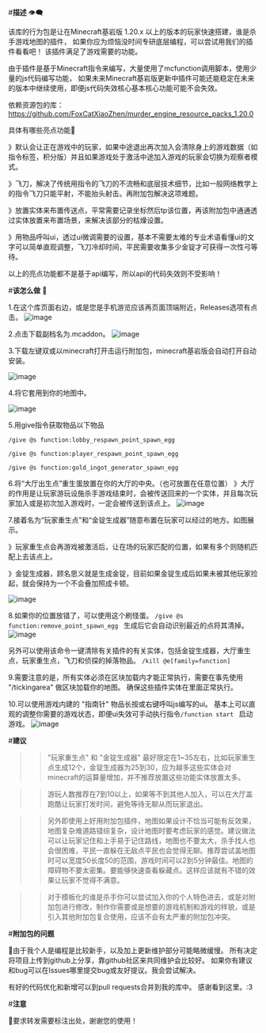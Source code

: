#**描述**
👁️‍🗨️

该库的行为包是让在Minecraft基岩版 1.20.x 以上的版本的玩家快速搭建，谁是杀手游戏地图的插件，
如果你应为烦恼没时间专研底层编程，可以尝试用我们的插件看看吧！
该插件满足了游戏需要的功能。

由于插件是基于Minecraft指令来编写，大量使用了mcfunction调用脚本，使用少量的js代码编写功能，
如果未来Minecraft基岩版更新中插件可能还能稳定在未来的版本中继续使用，即便js代码失效核心基本核心功能可能不会失效。

依赖资源包的库：https://github.com/FoxCatXiaoZhen/murder_engine_resource_packs_1.20.0


具体有哪些亮点功能🌟

》默认会让正在游戏中的玩家，如果中途退出再次加入会清除身上的游戏数据（如指令标签，积分版）并且如果游戏处于激活中途加入游戏的玩家会切换为观察者模式。



》飞刀，解决了传统用指令的飞刀的不流畅和底层技术细节，比如一般网络教学上的指令飞刀只能平射，不能抬头射击。再附加包解决这项难题。



》放置实体来布置传送点，平常需要记录坐标然后tp该位置，再该附加包中通通透过实体放置来布置场景，来解决该部分的枯燥设置。



》用物品呼叫ui，透过ui微调需要的设置，基本不需要太难的专业术语看懂ui的文字可以简单直观调整，飞刀冷却时间，平民需要收集多少金锭才可获得一次性弓等待。


以上的亮点功能都不是基于api编写，所以api的代码失效则不受影响！



#**该怎么做**
🌟


1.在这个库页面右边，或是您是手机游览应该再页面顶端附近，Releases选项有点击。
![image](https://github.com/FoxCatXiaoZhen/murder_engine_behavior_packs_1.20.0/assets/117345940/3dc4e1a3-f051-4534-89bd-abc178cb37da)




2.点击下载副档名为.mcaddon。
![image](https://github.com/FoxCatXiaoZhen/murder_engine_behavior_packs_1.20.0/assets/117345940/596bbb12-03c8-4447-b626-345e21a5e78b)



3.下载左键双或以minecraft打开击运行附加包，minecraft基岩版会自动打开自动安装。

![image](https://github.com/FoxCatXiaoZhen/murder_engine_behavior_packs_1.20.0/assets/117345940/38b1ebd5-7823-422b-8bd0-98fc1d34d0cd)




4.将它套用到你的地图中。

![image](https://github.com/FoxCatXiaoZhen/murder_engine_behavior_packs_1.20.0/assets/117345940/7c3c53bf-fafa-482a-932c-8335096ec975)



5.用give指令获取物品以下物品

```/give @s function:lobby_respawn_point_spawn_egg ```

```/give @s function:player_respawn_point_spawn_egg```

```/give @s function:gold_ingot_generator_spawn_egg```

6.将“大厅出生点”重生蛋放置在你的大厅的中央。（也可放置在任意位置）
》大厅的作用是让玩家游玩设施杀手游戏结束时，会被传送回来的一个实体，并且每次玩家加入或是初次加入游戏时，一定会被传送到该点上。
![image](https://github.com/FoxCatXiaoZhen/murder_engine_behavior_packs_1.20.0/assets/117345940/c81b57dc-570d-4594-bc7f-6c8ddf168e6f)





7.接着名为“玩家重生点”和“金锭生成器”随意布置在玩家可以经过的地方。如图展示。

》玩家重生点会再游戏被激活后，让在场的玩家匹配的位置，如果有多个则随机匹配上去该点上。

》金锭生成器，顾名思义就是生成金锭，目前如果金锭生成后如果未被其他玩家捡起，就会保持为一个不会叠加照成卡顿。


![image](https://github.com/FoxCatXiaoZhen/murder_engine_behavior_packs_1.20.0/assets/117345940/c71b07f7-40f4-4823-8e41-d6d603f07f90)





8.如果你的位置放错了，可以使用这个刷怪蛋。
```/give @s function:remove_point_spawn_egg ```
生成后它会自动识别最近的点将其清掉。
![image](https://github.com/FoxCatXiaoZhen/murder_engine_behavior_packs_1.20.0/assets/117345940/f60be8a9-f1ff-4849-b910-83e1a12fa7af)

另外可以使用该命令一键清除有关插件的有关实体，包括金锭生成器，大厅重生点，玩家重生点，飞刀和侦探的掉落物品。
```/kill @e[family=function] ```



9.需要注意的是，所有实体必须在区块加载内才能正常执行，需要在事先使用 "/tickingarea" 做区块加载你的地图。
确保这些插件实体在里面正常执行。


10.可以使用游戏内建的 "指南针" 物品长按或右键呼叫js编写的ui。
基本上可以直观的调整你需要的游戏状态，即便ui失效可手动执行指令```/function start ``` 启动游戏。
![image](https://github.com/FoxCatXiaoZhen/murder_engine_behavior_packs_1.20.0/assets/117345940/9cea4b54-8fb4-4199-8af3-896a90886352)




#**建议**
>> "玩家重生点" 和 "金锭生成器" 最好限定在1~35左右，比如玩家重生点生成12个，金锭生成器为25到30，应为越多这些实体会对minecraft的运算量增加，并不推荐放置这些功能实体放置太多。

>> 游玩人数推荐在7到10以上，如果等不到其他人加入，可以在大厅盖跑酷让玩家打发时间，避免等待无聊从而玩家退出。

>> 另外即使用上好用附加包插件，地图如果设计不恰当可能有反效果，地图复杂难道路错综复杂，设计地图时要考虑玩家的感觉。建议做法可以让玩家记住和上手易于记住路线，地图也不要太大，杀手找人也会很困难，平民一直躲在无敌点平民也会觉得无聊。推荐尝试盖地图时可以宽度50长度50的范围，游戏时间可以2到5分钟最佳。地图的障碍物不要太密集。要能够快速查看躲藏点。这样应该就有不错的效果让玩家不觉得不满意。

>> 对于模板化的谁是杀手你可以尝试加入你的个人特色进去，或是对附加包进行修改，制作你需要或是想要的游戏机制和游戏的样貌，或是引入其他附加包复合使用，应该不会有太严重的附加包冲突。



#**附加包的问题**

🥹由于我个人是编程是比较新手，以及加上更新维护部分可能略微缓慢。
所有决定将项目上传到github上分享，靠github社区来共同维护会比较好。
如果你有建议和bug可以在Issues哪里提交bug或友好提议。我会尝试解决。

有好的代码优化和新增可以到pull requests合并到我的库中。
感谢看到这里。:3



#**注意**

🙏要求转发需要标注出处，谢谢您的使用！
